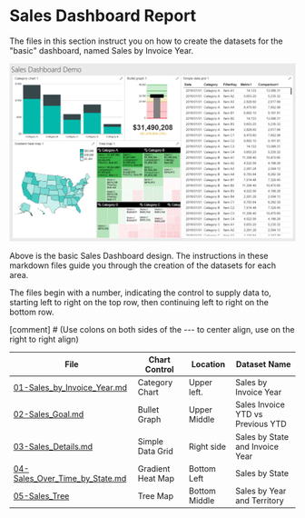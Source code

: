 # Sales Dashboard Report

The files in this section instruct you on how to create the datasets for the "basic" dashboard, named Sales by Invoice Year.

![Sales Dashboard Markup](../images/sales-dashboard-demo-basic-layout.png)

Above is the basic Sales Dashboard design. The instructions in these markdown files guide you through the creation of the datasets for each area.

The files begin with a number, indicating the control to supply data to, starting left to right on the top row, then continuing left to right on the bottom row.

[comment] # (Use colons on both sides of the --- to center align, use on the right to right align)

| File | Chart Control | Location | Dataset Name |
|-------|-------|-------|-------|
| [01-Sales_by_Invoice_Year.md](01-Sales_by_Invoice_Year.md) | Category Chart | Upper left. | Sales by Invoice Year|
| [02-Sales_Goal.md](02-Sales_Goal.md) | Bullet Graph | Upper Middle | Sales Invoice YTD vs Previous YTD |
| [03-Sales_Details.md](03-Sales_Details.md) | Simple Data Grid | Right side | Sales by State and Invoice Year | 
| [04-Sales_Over_Time_by_State.md](04-Sales_Over_Time_by_State.md) | Gradient Heat Map | Bottom Left | Sales by State |
| [05-Sales_Tree](05-Sales_Tree.md) | Tree Map | Bottom Middle | Sales by Year and Territory |
